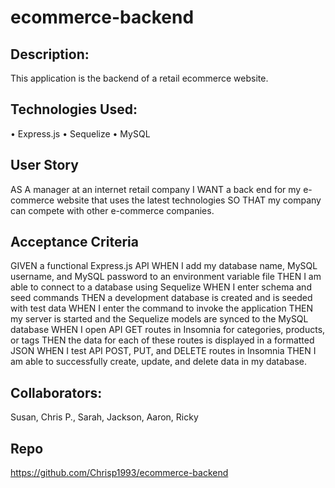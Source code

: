 # ecommerce-backend

## Description:
This application is the backend of a retail ecommerce website. 

## Technologies Used:
• Express.js • Sequelize • MySQL

## User Story
AS A manager at an internet retail company I WANT a back end for my e-commerce website that uses the latest technologies SO THAT my company can compete with other e-commerce companies.

## Acceptance Criteria 
GIVEN a functional Express.js API WHEN I add my database name, MySQL username, and MySQL password to an environment variable file THEN I am able to connect to a database using Sequelize WHEN I enter schema and seed commands THEN a development database is created and is seeded with test data WHEN I enter the command to invoke the application THEN my server is started and the Sequelize models are synced to the MySQL database WHEN I open API GET routes in Insomnia for categories, products, or tags THEN the data for each of these routes is displayed in a formatted JSON WHEN I test API POST, PUT, and DELETE routes in Insomnia THEN I am able to successfully create, update, and delete data in my database.

## Collaborators:
Susan, Chris P., Sarah, Jackson, Aaron, Ricky

## Repo
https://github.com/Chrisp1993/ecommerce-backend
